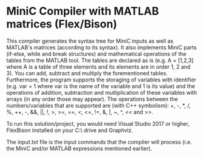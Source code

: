 # MiniC Compiler with MATLAB matrices (Flex/Bison)
This compiler generates the syntax tree for MiniC inputs as well as MATLAB's matrices (according to its syntax).
It also implements MiniC parts (if-else, while and break structures) and
mathematical operations of the tables from the MATLAB tool. The tables are declared as is (e.g.
A = [1,2,3] where A is a table of three elements and its elements
are in order 1, 2 and 3). You can add, subtract and multiply the forementioned tables.
Furthermore, the program supports the storaging of variables with identifier (e.g. var = 1
where var is the name of the variable and 1 is its value) 
and the operations of addition, subtraction and multiplication
of these variables with arrays (in any order those may appear). 
The operations between the numbers/variables that are supported are (with C++ symbolism):
+, -, *, /, %, ++, -, &&, ||, !, >, >=, ==, <, <=, !=, &, |, ~, ^, << and >>.

To run this solution/project, you would need Visual Studio 2017 or higher, FlexBison installed on your C:\ drive and Graphviz.

The input.txt file is the input commands that the compiler will process (i.e. the MiniC and/or MATLAB expressions mentioned earlier).
